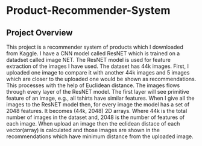 # Product-Recommender-System
## Project Overview
This project is a recommender system of products which I downloaded from Kaggle. I have a CNN model called ResNET which is trained on a datadset called image NET. The ResNET model is used for feature extraction of the images I have used. The dataset has 44k images. First, I uploaded one image to compare it with another 44k images and 5 images which are closer to the uploaded one would be shown as recommendations. This processes with the help of Euclidean distance. The images flows through every layer of the ResNET model. The first layer will see primitive feature of an image, e.g., all tshirts have similar features. When I give all the images to the ResNET model then, for every image the model has a set of 2048 features. It becomes (44k, 2048) 2D arrays. Where 44k is the total number of images in the dataset and, 2048 is the number of features of each image. When  upload an image then the eclidean distace of each vector(array) is calculated and those images are shown in the recommendations which have minimum distance from the uploaded image.

